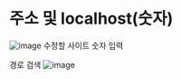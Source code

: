 # 주소 및 localhost(숫자)

![image](https://user-images.githubusercontent.com/85022962/137702448-616f09c9-962e-4844-bb22-112614120b77.png)
수정할 사이트 숫자 입력


경로 검색
![image](https://user-images.githubusercontent.com/85022962/137702342-d6850424-aa4a-479f-b7ac-c304751828dc.png)
